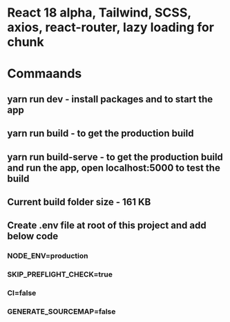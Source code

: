 # React 18 alpha, Tailwind, SCSS, axios, react-router, lazy loading for chunk

# Commaands
## yarn run dev - install packages and to start the app
## yarn run build - to get the production build
## yarn run build-serve - to get the production build and run the app, open localhost:5000 to test the build

## Current build folder size - 161 KB

## Create .env file at root of this project and add below code
### NODE_ENV=production
### SKIP_PREFLIGHT_CHECK=true
### CI=false
### GENERATE_SOURCEMAP=false

